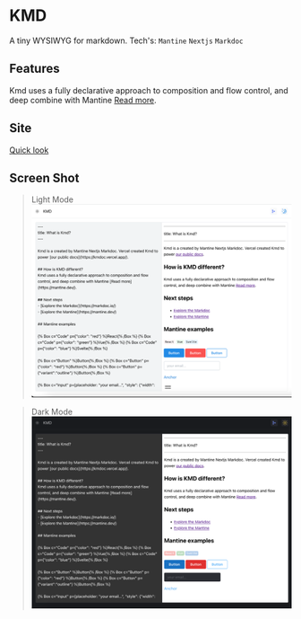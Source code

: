 # KMD

A tiny WYSIWYG for markdown. Tech's: `Mantine` `Nextjs` `Markdoc`

## Features

  Kmd uses a fully declarative approach to composition and flow control, and deep combine with Mantine [Read more](https://mantine.dev/).

## Site

[Quick look](https://kmdoc.vercel.app)

## Screen Shot

> Light Mode
![image](./kmdoc_light.png)

> Dark Mode
![image](./kmdoc_dark.png)
